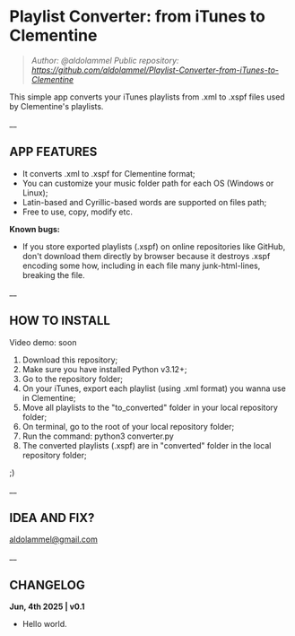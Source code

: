 # Playlist Converter: from iTunes to Clementine
>*Author: @aldolammel*
>*Public repository: https://github.com/aldolammel/Playlist-Converter-from-iTunes-to-Clementine*

This simple app converts your iTunes playlists from .xml to .xspf files used by Clementine's playlists. 

__

## APP FEATURES

- It converts .xml to .xspf for Clementine format;
- You can customize your music folder path for each OS (Windows or Linux);
- Latin-based and Cyrillic-based words are supported on files path;
- Free to use, copy, modify etc.

**Known bugs:**
- If you store exported playlists (.xspf) on online repositories like GitHub, don't download them directly by browser because it destroys .xspf encoding some how, including in each file many junk-html-lines, breaking the file.

__

## HOW TO INSTALL

Video demo: soon

1) Download this repository;
2) Make sure you have installed Python v3.12+;
3) Go to the repository folder;
4) On your iTunes, export each playlist (using .xml format) you wanna use in Clementine;
5) Move all playlists to the "to_converted" folder in your local repository folder;
6) On terminal, go to the root of your local repository folder;
7) Run the command: python3 converter.py
8) The converted playlists (.xspf) are in "converted" folder in the local repository folder;

;)

__

## IDEA AND FIX?

aldolammel@gmail.com

__

## CHANGELOG

**Jun, 4th 2025 | v0.1**
- Hello world.